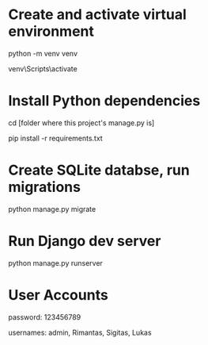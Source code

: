 # Create and activate virtual environment
python -m venv venv

venv\Scripts\activate

# Install Python dependencies
cd [folder where this project's manage.py is]

pip install -r requirements.txt

# Create SQLite databse, run migrations

python manage.py migrate

# Run Django dev server

python manage.py runserver

# User Accounts
password: 123456789

usernames: admin, Rimantas, Sigitas, Lukas
